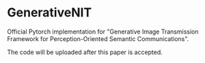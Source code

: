 # GenerativeNIT
Official Pytorch implementation for "Generative Image Transmission Framework for Perception-Oriented Semantic Communications".

The code will be uploaded after this paper is accepted.
